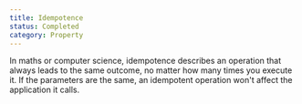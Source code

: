 ```yaml
---
title: Idempotence
status: Completed
category: Property
---
```


In maths or computer science, idempotence describes an operation 
that always leads to the same outcome, no matter how many times you execute it. If the parameters are the same, an idempotent operation won't affect the application it calls.
